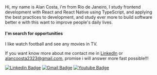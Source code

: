 Hi, my name is Alan Costa, i'm from Rio de Janeiro, I study frontend development with React and React Native using TypeScript, and applying the best practices to development, and  study ever more to build software better e with this want to improve people's daily lives.

#### I'm search for opportunities

I like watch football and see any movies in TV.

If you want know more about me contact me in [LinkedIn](https://www.linkedin.com/in/alancoosta) or alancoosta2323@gmail.com, promise i will answer more fast possible!!!

[![Linkedin Badge](https://img.shields.io/badge/-LinkedIn-blue?style=flat-square&logo=Linkedin&logoColor=white&link=https://www.linkedin.com/in/alancoosta/)](https://www.linkedin.com/in/alancoosta/)
[![Gmail Badge](https://img.shields.io/badge/-Gmail-c14438?style=flat-square&logo=Gmail&logoColor=white&link=mailto:alancoosta2323@gmail.com)](mailto:alancoosta2323@gmail.com)
[![Youtube Badge](https://img.shields.io/badge/-Youtube-c14438?style=flat-square&logo=Youtube&logoColor=white&link=https://www.youtube.com/watch?v=kNoC88gT2Wkm)](https://www.youtube.com/watch?v=kNoC88gT2Wk)
